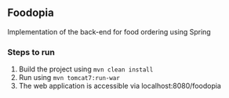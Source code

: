 ## Foodopia

Implementation of the back-end for food ordering using Spring 

### Steps to run
1. Build the project using `mvn clean install`
2. Run using `mvn tomcat7:run-war`
3. The web application is accessible via localhost:8080/foodopia
